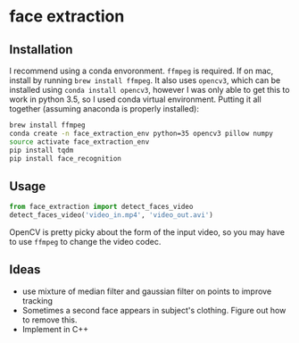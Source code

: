 # face extraction


## Installation
I recommend using a conda envoronment.
`ffmpeg` is required. If on mac, install by running `brew install ffmpeg`. 
It also uses `opencv3`, which can be installed using `conda install opencv3`, 
however I was only able to get this to work in python 3.5, so I used conda 
virtual environment. Putting it all together (assuming anaconda is properly
installed):
```bash
brew install ffmpeg
conda create -n face_extraction_env python=35 opencv3 pillow numpy
source activate face_extraction_env
pip install tqdm
pip install face_recognition
```
## Usage
```python
from face_extraction import detect_faces_video
detect_faces_video('video_in.mp4', 'video_out.avi')
```

OpenCV is pretty picky about the form of the input video, so you may 
have to use `ffmpeg` to change the video codec.

## Ideas
* use mixture of median filter and gaussian filter on points to improve tracking
* Sometimes a second face appears in subject's clothing. Figure out how to remove this.
* Implement in C++
